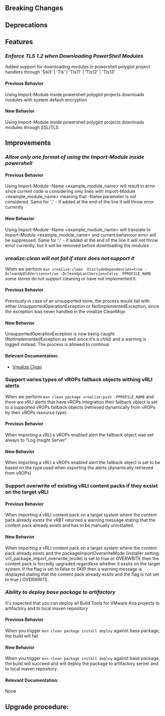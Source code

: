 [//]: # (VERSION_PLACEHOLDER DO NOT DELETE)
[//]: # (Used when working on a new release. Placed together with the Version.md)
[//]: # (Nothing here is optional. If a step must not be performed, it must be said so)
[//]: # (Do not fill the version, it will be done automatically)
[//]: # (Quick Intro to what is the focus of this release)

## Breaking Changes
[//]: # (### *Breaking Change*)
[//]: # (Describe the breaking change AND explain how to resolve it)
[//]: # (You can utilize internal links /e.g. link to the upgrade procedure, link to the improvement|deprecation that introduced this/)



## Deprecations
[//]: # (### *Deprecation*)
[//]: # (Explain what is deprecated and suggest alternatives)



[//]: # (Features -> New Functionality)
## Features
[//]: # (### *Feature Name*)
[//]: # (Describe the feature)
[//]: # (Optional But higlhy recommended Specify *NONE* if missing)
[//]: # (#### Relevant Documentation:)
### *Enforce TLS 1.2 when Downloading PowerShell Modules*
Added support for downloading modules in powershell polyglot project handlers through 'Ssl3' | 'Tls' | 'Tls11' | 'Tls12' | 'Tls13'

#### Previous Behavior
Using Import-Module inside powershell polyglot projects downloads modules with system default encryption
#### New Behavior
Using Import-Module inside powershell polyglot projects downloads modules through SSL/TLS

[//]: # (Improvements -> Bugfixes/hotfixes or general improvements)
## Improvements

### *Allow only one format of using the Import-Module inside powershell* 
#### Previous Behavior
Using Import-Module -Name <example_module_name> will result in error since current code is considering only lines with Import-Module <example_module_name>
meaning that -Name parameter is not considered. Same for ';' - if added at the end of the line it will throw error currently
#### New Behavior
Using Import-Module -Name <example_module_name> will translate to Import-Module <example_module_name> and current behaviour error will be suppressed.
Same for ';' - if added at the end of the line it will not throw error currently, but it will be removed before downloading the modules

### *vrealize:clean will not fail if store does not support it* 
When we perform `mvn vrealize:clean -DincludeDependencies=true -DcleanUpOldVersions=true -DcleanUpLastVersion=false -PPROFILE_NAME`
some stores do not support cleaning or have not implemented it.

#### Previous Behavior
Previously in case of an unsupported store, the process would fail with either UnsupportedOperationException or NotImplementedException,
since the exception was never handled in the vrealize CleanMojo

#### New Behavior
UnsupportedOperationException is now being caught (NotImplementedException as well since it's a child) and a warning is logged instead.
The process is allowed to continue.

#### Relevant Documentation:

* [Vrealize Clean](./Components/Archetypes/General/Goals/Vrealize%20Clean.md)


### Support varios types of vROPs fallback objects withing vRLI alerts
When we perform `mvn clean package vrealize:push -PPROFILE_NAME` and there are vRLI alerts that have vROPs integration their fallback object 
is set to a supported vROPs fallback objects (retrieved dynamically from vROPs by their vROPs resource type).

#### Previous Behavior
When importing a vRLI a vROPs enabled alert the fallback object was set always to "Log Insight Server"

#### New Behavior
When importing a vRLI a vROPs enabled alert the fallback object is set to be based on the type used when exporting the alerts (dynamically retrieved from vROPs)

### Support overwrite of existing vRLI content packs if they exsist on the target vRLI

#### Previous Behavior
When importing a vRLI content pack on a target system where the content pack already exists the vRBT returned
a warning message stating that the content pack already exists and has to be manually uninstalled.

#### New Behavior
When importing a vRLI content pack on a target system where the content pack already exists and the
packageImportOverwriteMode (installer setting: vrli_package_import_overwrite_mode) is set to true or OVERWRITE
then the content pack is forcedly upgraded regardless whether it exsits on the target system.
If the flag is set to false or SKIP then a warning message is displayed stating that the content pack already
exsits and the flag is not set to true / OVERWRITE.

### *Ability to deploy base package to artifactory*
It's expected that you can deploy all Build Tools for VMware Aria projects to artifactory and to local maven repository

#### Previous Behavior
When you trigger `mvn clean package install deploy` against base package, the build will fail

#### New Behavior
When you trigger `mvn clean package install deploy` against base package, the build will succeed and will deploy the package to artifactory server and to local maven repository.

#### Relevant Documentation:
None

## Upgrade procedure:
[//]: # (Explain in details if something needs to be done)

[//]: # (## Changelog:)
[//]: # (Pull request links)
